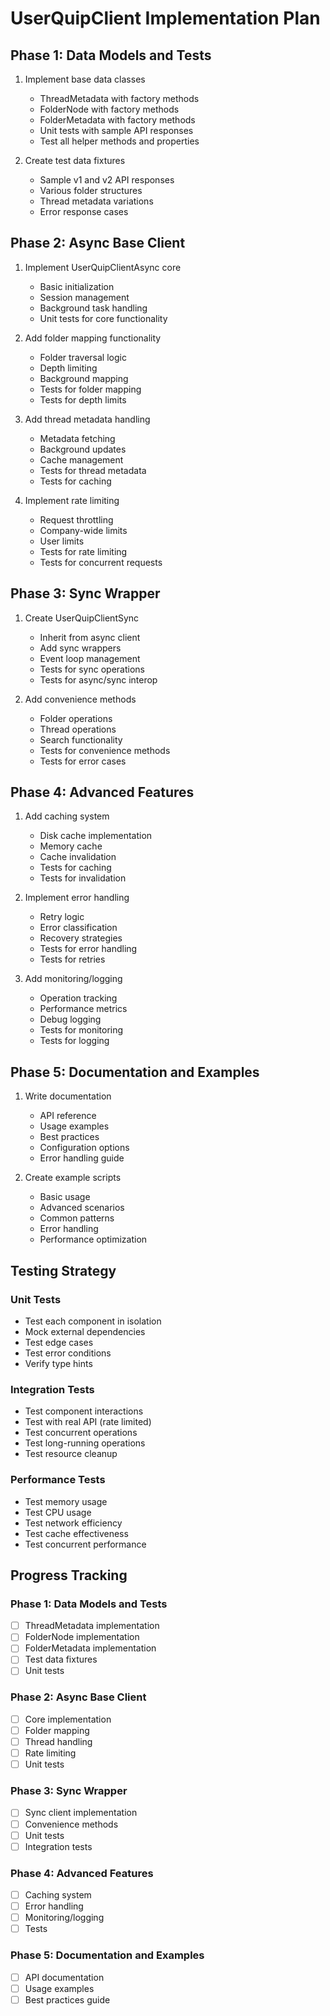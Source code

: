 # UserQuipClient Implementation Plan

## Phase 1: Data Models and Tests
1. Implement base data classes
   - ThreadMetadata with factory methods
   - FolderNode with factory methods
   - FolderMetadata with factory methods
   - Unit tests with sample API responses
   - Test all helper methods and properties

2. Create test data fixtures
   - Sample v1 and v2 API responses
   - Various folder structures
   - Thread metadata variations
   - Error response cases

## Phase 2: Async Base Client
1. Implement UserQuipClientAsync core
   - Basic initialization
   - Session management
   - Background task handling
   - Unit tests for core functionality

2. Add folder mapping functionality
   - Folder traversal logic
   - Depth limiting
   - Background mapping
   - Tests for folder mapping
   - Tests for depth limits

3. Add thread metadata handling
   - Metadata fetching
   - Background updates
   - Cache management
   - Tests for thread metadata
   - Tests for caching

4. Implement rate limiting
   - Request throttling
   - Company-wide limits
   - User limits
   - Tests for rate limiting
   - Tests for concurrent requests

## Phase 3: Sync Wrapper
1. Create UserQuipClientSync
   - Inherit from async client
   - Add sync wrappers
   - Event loop management
   - Tests for sync operations
   - Tests for async/sync interop

2. Add convenience methods
   - Folder operations
   - Thread operations
   - Search functionality
   - Tests for convenience methods
   - Tests for error cases

## Phase 4: Advanced Features
1. Add caching system
   - Disk cache implementation
   - Memory cache
   - Cache invalidation
   - Tests for caching
   - Tests for invalidation

2. Implement error handling
   - Retry logic
   - Error classification
   - Recovery strategies
   - Tests for error handling
   - Tests for retries

3. Add monitoring/logging
   - Operation tracking
   - Performance metrics
   - Debug logging
   - Tests for monitoring
   - Tests for logging

## Phase 5: Documentation and Examples
1. Write documentation
   - API reference
   - Usage examples
   - Best practices
   - Configuration options
   - Error handling guide

2. Create example scripts
   - Basic usage
   - Advanced scenarios
   - Common patterns
   - Error handling
   - Performance optimization

## Testing Strategy

### Unit Tests
- Test each component in isolation
- Mock external dependencies
- Test edge cases
- Test error conditions
- Verify type hints

### Integration Tests
- Test component interactions
- Test with real API (rate limited)
- Test concurrent operations
- Test long-running operations
- Test resource cleanup

### Performance Tests
- Test memory usage
- Test CPU usage
- Test network efficiency
- Test cache effectiveness
- Test concurrent performance

## Progress Tracking

### Phase 1: Data Models and Tests
- [ ] ThreadMetadata implementation
- [ ] FolderNode implementation
- [ ] FolderMetadata implementation
- [ ] Test data fixtures
- [ ] Unit tests

### Phase 2: Async Base Client
- [ ] Core implementation
- [ ] Folder mapping
- [ ] Thread handling
- [ ] Rate limiting
- [ ] Unit tests

### Phase 3: Sync Wrapper
- [ ] Sync client implementation
- [ ] Convenience methods
- [ ] Unit tests
- [ ] Integration tests

### Phase 4: Advanced Features
- [ ] Caching system
- [ ] Error handling
- [ ] Monitoring/logging
- [ ] Tests

### Phase 5: Documentation and Examples
- [ ] API documentation
- [ ] Usage examples
- [ ] Best practices guide
